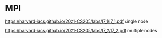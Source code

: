 # MPI
https://harvard-iacs.github.io/2021-CS205/labs/I7_1/I7_1.pdf  single node

https://harvard-iacs.github.io/2021-CS205/labs/I7_2/I7_2.pdf  multiple nodes
